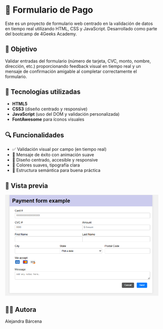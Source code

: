 # 📝 Formulario de Pago

Este es un proyecto de formulario web centrado en la validación de datos en tiempo real utilizando HTML, CSS y JavaScript. Desarrollado como parte del bootcamp de 4Geeks Academy.

## 🎯 Objetivo

Validar entradas del formulario (número de tarjeta, CVC, monto, nombre, dirección, etc.) proporcionando feedback visual en tiempo real y un mensaje de confirmación amigable al completar correctamente el formulario.

## 🚀 Tecnologías utilizadas

- **HTML5**
- **CSS3** (diseño centrado y responsive)
- **JavaScript** (uso del DOM y validación personalizada)
- **FontAwesome** para íconos visuales

## 🔍 Funcionalidades

- ✅ Validación visual por campo (en tiempo real)
- 💬 Mensaje de éxito con animación suave
- 📱 Diseño centrado, accesible y responsive
- 🎨 Colores suaves, tipografía clara
- 🧠 Estructura semántica para buena práctica

## 📸 Vista previa
![preview](./vistaprevia.png)


## 👩‍💻 Autora

Alejandra Bárcena
